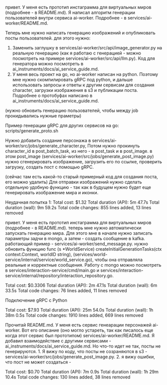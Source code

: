 


привет. У меня есть прототип инстаграмма для виртуальных миров (подробнее - в README.md).
Я написал алгоритм генерации пользователей внутри сервиса ai-worker.
Подробнее - в services/ai-worker/README.md.

Теперь мне нужно написать генерацию изображений и опубликовать посты пользователей.
для этого нужно:
1. Заменить заглушку в services/ai-worker/src/api/image_generator.py на реальную генерацию (как я работаю с генерацией - можно посмотреть на примере services/ai-worker/src/api/llm.py). Код для генератора можно посмотреть в ai_instruments/docs/ai_service_guide.md.
2. У меня весь проект на go, но ai-worker написан на python. Поэтому мне нужно скомпилировать gRPC под python, и дальше использовать запросы и ответы к другим сервисам для создания character, загрузки изображения в s3 и публикации поста. Подробнее о протобуфах написано в   ai_instruments/docs/ai_service_guide.md.

(нужно обновить генерацию пользователей, чтобы между job прокидывались нужные праметры)

Пример генерации gRPC для других сервисов на go:
scripts/generate_proto.sh

Нужно добавить создание персонажа в services/ai-worker/src/jobs/generate_character.py,
Потом нужно прокинуть character_id в post_batch_task, из него - в post_task и в post_image.
в этом post_image (services/ai-worker/src/jobs/generate_post_image.py) нужно сгенерировать изображение, загрузить его по ссылке, проверить загрузку, создать пост с помощью gRPC.

(сейчас там есть какой-то старый примерный код для создания поста, его можно удалить)
Для отправки изображений нужно сделать отдельную удобную функцию - так как в будущем нужно будет еще генерировать изображение мира и иконки.


Неудачная попытка 1:
Total cost:            $1.32
Total duration (API):  5m 47.7s
Total duration (wall): 9m 59.2s
Total code changes:    855 lines added, 13 lines removed





привет. У меня есть прототип инстаграмма для виртуальных миров (подробнее - в README.md). теперь мне нужно автоматически запускать генерацию мира. Для этого мне в начале нужно записать параметры задчи в mongo, а затем - создать
   сообщение в kafka. работающий пример - services/ai-worker/send_message.py. нужно обновить функцию func (s *WorldService) createInitialGenerationTasks(ctx context.Context, worldID string),
  (services/world-service/internal/service/world_service.go), чтобы она отправляла реальные и корректные сообщения. Работу с mongo можно посмотреть в services/interaction-service/cmd/main.go и
  services/interaction-service/internal/repository/interaction_repository.go.

Total cost:            $0.3306
Total duration (API):  2m 47.1s
Total duration (wall): 6m 33.5s
Total code changes:    76 lines added, 11 lines removed


Подключение gRPC с Python


Total cost:            $7.93
Total duration (API):  25m 54.0s
Total duration (wall): 1h 38m 0.5s
Total code changes:    1910 lines added, 669 lines removed



Прочитай README.md. У меня есть сервис генеарации персонажей ai-worker. Вот его описание (оно могло устареть, так как писалось еще когда этот сервис был прототипом) services/ai-worker/README.md. Я добавил взаимодействие с
  другими сервисами - ai_instruments/docs/ai_service_guide.md. Но что-то идет не так, посты не генерируются. 1. Я вижу по коду, что посты не созраняются в s3 - services/ai-worker/src/jobs/generate_post_image.py. 2. я вижу ошибки,
  что пост не может создаться -




Total cost:            $0.70
Total duration (API):  7m 0.9s
Total duration (wall): 1h 29m 10.4s
Total code changes:    130 lines added, 38 lines removed



